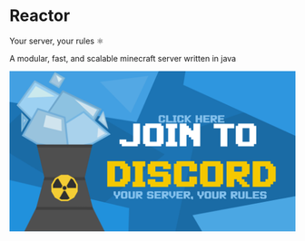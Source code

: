 # Reactor
Your server, your rules ⚛️

A modular, fast, and scalable minecraft server written in java


<a href="https://discord.com/invite/V2UPdSgeHp">
    <img alt="Reactor Discord" src="reactor-github-banner.png">
</a>